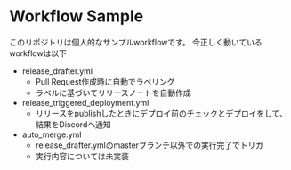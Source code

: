# Workflow Sample

このリポジトリは個人的なサンプルworkflowです。
今正しく動いているworkflowは以下

- release_drafter.yml
  - Pull Request作成時に自動でラベリング
  - ラベルに基づいてリリースノートを自動作成
- release_triggered_deployment.yml
  - リリースをpublishしたときにデプロイ前のチェックとデプロイをして、結果をDiscordへ通知
- auto_merge.yml
  - release_drafter.ymlのmasterブランチ以外での実行完了でトリガ
  - 実行内容については未実装
